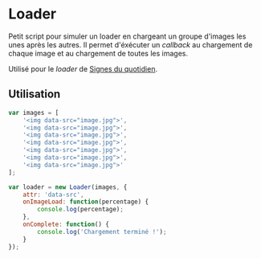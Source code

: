 # Loader

Petit script pour simuler un loader en chargeant un groupe d'images les unes après les autres. Il permet d'éxécuter un _callback_ au chargement de chaque image et au chargement de toutes les images.

Utilisé pour le _loader_ de [Signes du quotidien](http://signesduquotidien.org/).

## Utilisation

```js
var images = [
	'<img data-src="image.jpg">',
	'<img data-src="image.jpg">',
	'<img data-src="image.jpg">',
	'<img data-src="image.jpg">',
	'<img data-src="image.jpg">',
	'<img data-src="image.jpg">',
	'<img data-src="image.jpg">'
];

var loader = new Loader(images, {
	attr: 'data-src',
	onImageLoad: function(percentage) {
		console.log(percentage);
	},
	onComplete: function() {
		console.log('Chargement terminé !');
	}
});
```